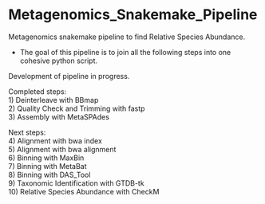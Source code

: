 # Metagenomics_Snakemake_Pipeline
Metagenomics snakemake pipeline to find Relative Species Abundance. 
 * The goal of this pipeline is to join all the following steps into one cohesive python script.
   
Development of pipeline in progress.  
  
Completed steps:  
 1)‎ Deinterleave with BBmap  
 2) Quality Check and Trimming with fastp   
 3) Assembly with MetaSPAdes

Next steps:  
 4) Alignment with bwa index   
 5) Alignment with bwa alignment   
 6) Binning with MaxBin   
 7) Binning with MetaBat   
 8) Binning with DAS_Tool   
 9) Taxonomic Identification with GTDB-tk   
 10) Relative Species Abundance with CheckM   

  
